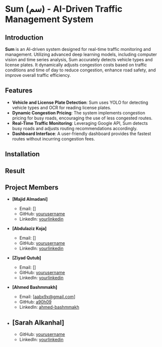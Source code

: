 # Sum (سم) - AI-Driven Traffic Management System
 
## Introduction 

**Sum** is an AI-driven system designed for real-time traffic monitoring and management. Utilizing advanced deep learning models, including computer vision and time series analysis, Sum accurately detects vehicle types and license plates. It dynamically adjusts congestion costs based on traffic conditions and time of day to reduce congestion, enhance road safety, and improve overall traffic efficiency.

## Features

- **Vehicle and License Plate Detection**: Sum uses YOLO for detecting vehicle types and OCR for reading license plates.
- **Dynamic Congestion Pricing**: The system implements congestion pricing for busy roads, encouraging the use of less congested routes.
- **Real-Time Traffic Monitoring**: Leveraging Google API, Sum detects busy roads and adjusts routing recommendations accordingly.
- **Dashboard Interface**: A user-friendly dashboard provides the fastest routes without incurring congestion fees.

## Installation







## Result



## Project Members

- **[Majid Almadani]**
  - Email: []   
  - GitHub: [yourusername]()  
  - LinkedIn: [yourlinkedin]()  

- **[Abdulaziz Koja]**
  - Email: []     
  - GitHub: [yourusername]()  
  - LinkedIn: [yourlinkedin]()  

- **[Ziyad Qutub]**
  - Email: [] 
  - GitHub: [yourusername]()  
  - LinkedIn: [yourlinkedin]()
 
- **[Ahmed Bashmmakh]**
  - Email: [aabx9x@gmail.com]   
  - GitHub: [a90h09](https://github.com/a90h09)  
  - LinkedIn: [ahmed-bashmmakh](https://www.linkedin.com/in/ahmed-bashmmakh/)
 
- **[Sarah Alkanhal]**
  -  
  - GitHub: [yourusername]()  
  - LinkedIn: [yourlinkedin]()  
